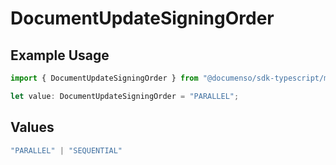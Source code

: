 # DocumentUpdateSigningOrder

## Example Usage

```typescript
import { DocumentUpdateSigningOrder } from "@documenso/sdk-typescript/models/operations";

let value: DocumentUpdateSigningOrder = "PARALLEL";
```

## Values

```typescript
"PARALLEL" | "SEQUENTIAL"
```